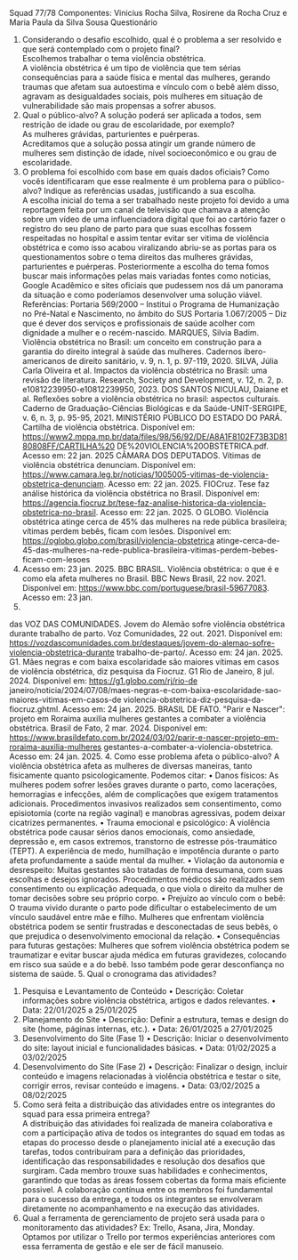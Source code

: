Squad 77/78 
Componentes: Vinicius Rocha Silva, Rosirene da Rocha Cruz e Maria Paula da Silva 
Sousa 
Questionário 
1. Considerando o desafio escolhido, qual é o problema a ser resolvido e que será 
contemplado com o projeto final?  
Escolhemos trabalhar o tema violência obstétrica.  
A violência obstétrica é um tipo de violência que tem sérias consequências para a saúde 
física e mental das mulheres, gerando traumas que afetam sua autoestima e vínculo com o bebê 
além disso, agravam as desigualdades sociais, pois mulheres em situação de vulnerabilidade 
são mais propensas a sofrer abusos.  
2. Qual o público-alvo? A solução poderá ser aplicada a todos, sem restrição de idade ou 
grau de escolaridade, por exemplo?  
As mulheres grávidas, parturientes e puérperas.  
Acreditamos que a solução possa atingir um grande número de mulheres sem distinção de 
idade, nível socioeconômico e ou grau de escolaridade.  
3. O problema foi escolhido com base em quais dados oficiais? Como vocês identificaram 
que esse realmente é um problema para o público-alvo? Indique as referências usadas, 
justificando a sua escolha.  
A escolha inicial do tema a ser trabalhado neste  projeto foi devido a uma reportagem feita 
por um canal de televisão que chamava a atenção sobre um vídeo de uma influenciadora digital 
que foi ao cartório fazer o registro do seu plano de parto para que suas escolhas fossem 
respeitadas no hospital e assim tentar evitar ser vitima de violência obstétrica e como isso 
acabou viralizando abriu-se as portas para os questionamentos sobre o tema direitos das 
mulheres grávidas, parturientes e puérperas. 
Posteriormente a escolha do tema fomos buscar mais informações pelas mais variadas fontes 
como noticias, Google Acadêmico e sites oficiais que pudessem nos dá um panorama da 
situação e como poderíamos desenvolver uma solução viável. 
Referências: 
Portaria 569/2000 – Institui o Programa de Humanização no Pré-Natal e Nascimento, no âmbito do 
SUS 
Portaria 1.067/2005 – Diz que é dever dos serviços e profissionais de saúde acolher com dignidade a 
mulher e o recém-nascido. 
MARQUES, Silvia Badim. Violência obstétrica no Brasil: um conceito em construção para a garantia 
do direito integral à saúde das mulheres. Cadernos ibero-americanos de direito sanitário, v. 9, n. 1, 
p. 97-119, 2020. 
SILVA, Júlia Carla Oliveira et al. Impactos da violência obstétrica no Brasil: uma revisão de literatura. 
Research, Society and Development, v. 12, n. 2, p. e10812239950-e10812239950, 2023. 
DOS SANTOS NICULAU, Daiane et al. Reflexões sobre a violência obstétrica no brasil: aspectos 
culturais. Caderno de Graduação-Ciências Biológicas e da Saúde-UNIT-SERGIPE, v. 6, n. 3, p. 
95-95, 2021. 
MINISTÉRIO PÚBLICO DO ESTADO DO PARÁ. Cartilha de violência obstétrica. Disponível em: 
https://www2.mppa.mp.br/data/files/98/56/92/DE/A8A1F8102F73B3D8180808FF/CARTILHA%20
 DE%20VIOLENCIA%20OBSTETRICA.pdf. Acesso em: 22 jan. 2025 
CÂMARA DOS DEPUTADOS. Vítimas de violência obstétrica denunciam. Disponível em: 
https://www.camara.leg.br/noticias/1005005-vitimas-de-violencia-obstetrica-denunciam. Acesso em: 
22 jan. 2025. 
FIOCruz. Tese faz análise histórica da violência obstétrica no Brasil. Disponível em: 
https://agencia.fiocruz.br/tese-faz-analise-historica-da-violencia-obstetrica-no-brasil. Acesso em: 22 
jan. 2025. 
O GLOBO. Violência obstétrica atinge cerca de 45% das mulheres na rede pública brasileira; vítimas 
perdem bebês, ficam com lesões. Disponível em: https://oglobo.globo.com/brasil/violencia-obstetrica
atinge-cerca-de-45-das-mulheres-na-rede-publica-brasileira-vitimas-perdem-bebes-ficam-com-lesoes
25332302. Acesso em: 23 jan. 2025. 
BBC BRASIL. Violência obstétrica: o que é e como ela afeta mulheres no Brasil. BBC News Brasil, 
22 nov. 2021. Disponível em: https://www.bbc.com/portuguese/brasil-59677083. Acesso em: 23 jan. 
2025. 
das 
VOZ DAS COMUNIDADES. Jovem do Alemão sofre violência obstétrica durante trabalho de parto. 
Voz 
Comunidades, 
22 
out. 
2021. 
Disponível 
em: 
https://vozdascomunidades.com.br/destaques/jovem-do-alemao-sofre-violencia-obstetrica-durante
trabalho-de-parto/. Acesso em: 24 jan. 2025. 
G1. Mães negras e com baixa escolaridade são maiores vítimas em casos de violência obstétrica, diz 
pesquisa da Fiocruz. G1 Rio de Janeiro, 8 jul. 2024. Disponível em: https://g1.globo.com/rj/rio-de
janeiro/noticia/2024/07/08/maes-negras-e-com-baixa-escolaridade-sao-maiores-vitimas-em-casos-de
violencia-obstetrica-diz-pesquisa-da-fiocruz.ghtml. Acesso em: 24 jan. 2025. 
BRASIL DE FATO. "Parir e Nascer": projeto em Roraima auxilia mulheres gestantes a combater a 
violência 
obstétrica. 
Brasil 
de 
Fato, 
2 
mar. 
2024. 
Disponível 
em: 
https://www.brasildefato.com.br/2024/03/02/parir-e-nascer-projeto-em-roraima-auxilia-mulheres
gestantes-a-combater-a-violencia-obstetrica. Acesso em: 24 jan. 2025. 
4. Como esse problema afeta o público-alvo? 
A violência obstétrica afeta as mulheres de diversas maneiras, tanto fisicamente quanto 
psicologicamente. Podemos citar: 
• Danos físicos: As mulheres podem sofrer lesões graves durante o parto, como 
lacerações, hemorragias e infecções, além de complicações que exigem tratamentos 
adicionais. Procedimentos invasivos realizados sem consentimento, como episiotomia 
(corte na região vaginal) e manobras agressivas, podem deixar cicatrizes permanentes. 
• Trauma emocional e psicológico: A violência obstétrica pode causar sérios danos 
emocionais, como ansiedade, depressão e, em casos extremos, transtorno de estresse 
pós-traumático (TEPT). A experiência de medo, humilhação e impotência durante o 
parto afeta profundamente a saúde mental da mulher. 
• Violação da autonomia e desrespeito: Muitas gestantes são tratadas de forma 
desumana, com suas escolhas e desejos ignorados. Procedimentos médicos são 
realizados sem consentimento ou explicação adequada, o que viola o direito da mulher 
de tomar decisões sobre seu próprio corpo. 
• Prejuízo ao vínculo com o bebê: O trauma vivido durante o parto pode dificultar o 
estabelecimento de um vínculo saudável entre mãe e filho. Mulheres que enfrentam 
violência obstétrica podem se sentir frustradas e desconectadas de seus bebês, o que 
prejudica o desenvolvimento emocional da relação. 
• Consequências para futuras gestações: Mulheres que sofrem violência obstétrica 
podem se traumatizar e evitar buscar ajuda médica em futuras gravidezes, colocando 
em risco sua saúde e a do bebê. Isso também pode gerar desconfiança no sistema de 
saúde. 
5. Qual o cronograma das atividades? 
1. Pesquisa e Levantamento de Conteúdo 
• Descrição: Coletar informações sobre violência obstétrica, artigos e dados relevantes. 
• Data: 22/01/2025 a 25/01/2025 
2. Planejamento do Site 
• Descrição: Definir a estrutura, temas e design do site (home, páginas internas, etc.). 
• Data: 26/01/2025 a 27/01/2025 
3. Desenvolvimento do Site (Fase 1) 
• Descrição: Iniciar o desenvolvimento do site: layout inicial e funcionalidades básicas. 
• Data: 01/02/2025 a 03/02/2025 
4. Desenvolvimento do Site (Fase 2) 
• Descrição: Finalizar o design, incluir conteúdo e imagens relacionadas à violência 
obstétrica e testar o site, corrigir erros, revisar conteúdo e imagens. 
• Data: 03/02/2025 a 08/02/2025 
6. Como será feita a distribuição das atividades entre os integrantes do squad para 
essa primeira entrega?  
A distribuição das atividades foi realizada de maneira colaborativa e com a participação 
ativa de todos os integrantes do squad em todas as etapas do processo desde o planejamento 
inicial até a execução das tarefas, todos contribuíram para a definição das prioridades, 
identificação das responsabilidades e resolução dos desafios que surgiram. Cada membro 
trouxe suas habilidades e conhecimentos, garantindo que todas as áreas fossem cobertas da 
forma mais eficiente possivel. A colaboração contínua entre os membros foi fundamental para 
o sucesso da entrega, e todos os integrantes se envolveram diretamente no acompanhamento e 
na execução das atividades. 
7. Qual a ferramenta de gerenciamento de projeto será usada para o monitoramento 
das atividades? Ex: Trello, Asana, Jira, Monday. 
Optamos por utilizar o Trello por termos experiências anteriores com essa ferramenta de 
gestão e ele ser de fácil manuseio. 
